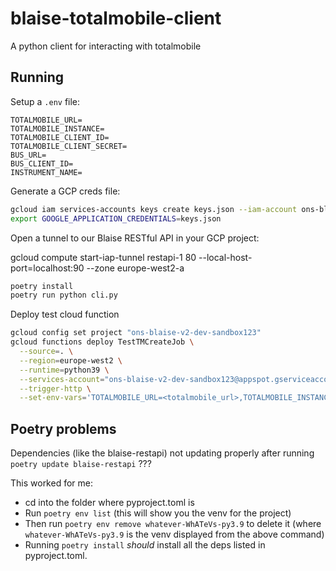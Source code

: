 # blaise-totalmobile-client

A python client for interacting with totalmobile

## Running

Setup a `.env` file:

```.env
TOTALMOBILE_URL=
TOTALMOBILE_INSTANCE=
TOTALMOBILE_CLIENT_ID=
TOTALMOBILE_CLIENT_SECRET=
BUS_URL=
BUS_CLIENT_ID=
INSTRUMENT_NAME=
```

Generate a GCP creds file:
```sh
gcloud iam services-accounts keys create keys.json --iam-account ons-blaise-v2-dev-sandbox123@appspot.gserviceaccount.com
export GOOGLE_APPLICATION_CREDENTIALS=keys.json
```

Open a tunnel to our Blaise RESTful API in your GCP project:

gcloud compute start-iap-tunnel restapi-1 80 --local-host-port=localhost:90 --zone europe-west2-a

```sh
poetry install
poetry run python cli.py
```

Deploy test cloud function

```sh
gcloud config set project "ons-blaise-v2-dev-sandbox123"
gcloud functions deploy TestTMCreateJob \
  --source=. \
  --region=europe-west2 \
  --runtime=python39 \
  --services-account="ons-blaise-v2-dev-sandbox123@appspot.gserviceaccount.com" \
  --trigger-http \
  --set-env-vars='TOTALMOBILE_URL=<totalmobile_url>,TOTALMOBILE_INSTANCE=<totalmobile_instance>,TOTALMOBILE_CLIENT_ID=<totalmobile_client_id>,TOTALMOBILE_CLIENT_SECRET=<totalmobile_client_id>'
```

## Poetry problems

Dependencies (like the blaise-restapi) not updating properly after running ```poetry update blaise-restapi``` ???

This worked for me:

* cd into the folder where pyproject.toml is
* Run ```poetry env list``` (this will show you the venv for the project)
* Then run ```poetry env remove whatever-WhATeVs-py3.9``` to delete it (where ```whatever-WhATeVs-py3.9``` is the venv displayed from the above command) 
* Running ```poetry install``` <i>should</i> install all the deps listed in pyproject.toml.
